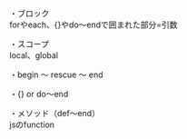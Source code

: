 ・ブロック  
  forやeach、{}やdo～endで囲まれた部分=引数

・スコープ  
  local、global

・begin ～ rescue ～ end


・{} or do～end


・メソッド（def～end）  
  jsのfunction
